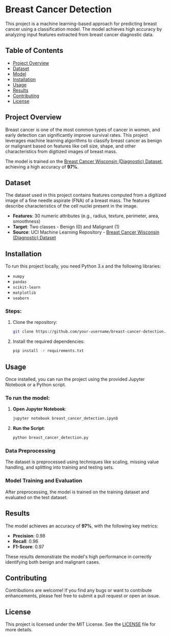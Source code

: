 # Breast Cancer Detection

This project is a machine learning-based approach for predicting breast cancer using a classification model. The model achieves high accuracy by analyzing input features extracted from breast cancer diagnostic data. 

## Table of Contents
- [Project Overview](#project-overview)
- [Dataset](#dataset)
- [Model](#model)
- [Installation](#installation)
- [Usage](#usage)
- [Results](#results)
- [Contributing](#contributing)
- [License](#license)

## Project Overview
Breast cancer is one of the most common types of cancer in women, and early detection can significantly improve survival rates. This project leverages machine learning algorithms to classify breast cancer as benign or malignant based on features like cell size, shape, and other characteristics from digitized images of breast mass.

The model is trained on the [Breast Cancer Wisconsin (Diagnostic) Dataset](https://archive.ics.uci.edu/ml/datasets/Breast+Cancer+Wisconsin+%28Diagnostic%29), achieving a high accuracy of **97%**.

## Dataset
The dataset used in this project contains features computed from a digitized image of a fine needle aspirate (FNA) of a breast mass. The features describe characteristics of the cell nuclei present in the image.

- **Features**: 30 numeric attributes (e.g., radius, texture, perimeter, area, smoothness)
- **Target**: Two classes - Benign (0) and Malignant (1)
- **Source**: UCI Machine Learning Repository - [Breast Cancer Wisconsin (Diagnostic) Dataset](https://archive.ics.uci.edu/ml/datasets/Breast+Cancer+Wisconsin+%28Diagnostic%29)

## Installation
To run this project locally, you need Python 3.x and the following libraries:
- `numpy`
- `pandas`
- `scikit-learn`
- `matplotlib`
- `seaborn`

### Steps:
1. Clone the repository:
    ```bash
    git clone https://github.com/your-username/breast-cancer-detection.git
    ```
2. Install the required dependencies:
    ```bash
    pip install -r requirements.txt
    ```

## Usage
Once installed, you can run the project using the provided Jupyter Notebook or a Python script.

### To run the model:
1. **Open Jupyter Notebook**:
   ```bash
   jupyter notebook breast_cancer_detection.ipynb
   ```
2. **Run the Script**:
   ```bash
   python breast_cancer_detection.py
   ```

### Data Preprocessing
The dataset is preprocessed using techniques like scaling, missing value handling, and splitting into training and testing sets.

### Model Training and Evaluation
After preprocessing, the model is trained on the training dataset and evaluated on the test dataset.

## Results
The model achieves an accuracy of **97%**, with the following key metrics:
- **Precision**: 0.98
- **Recall**: 0.96
- **F1-Score**: 0.97

These results demonstrate the model's high performance in correctly identifying both benign and malignant cases.

## Contributing
Contributions are welcome! If you find any bugs or want to contribute enhancements, please feel free to submit a pull request or open an issue.

## License
This project is licensed under the MIT License. See the [LICENSE](LICENSE) file for more details.
